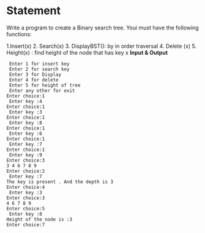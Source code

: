 # Statement
Write a program to create a Binary search tree. Youi must have the following functions:

1.Insert(x)
2. Search(x)
3. DisplayBST(): by in order traversal
4. Delete (x)
5. Height(x) : find height of the node that has key x
**Input & Output**
```
 Enter 1 for insert key
 Enter 2 for search key
 Enter 3 for Display
 Enter 4 for delete
 Enter 5 for height of tree
 Enter any other for exit
Enter choice:1
 Enter key :4
Enter choice:1
 Enter key :3
Enter choice:1
 Enter key :8
Enter choice:1
 Enter key :6
Enter choice:1
 Enter key :7
Enter choice:1
 Enter key :9
Enter choice:3
3 4 6 7 8 9 
Enter choice:2
 Enter key :7
The key is present . And the depth is 3
Enter choice:4
 Enter key :3
Enter choice:3
4 6 7 8 9 
Enter choice:5
 Enter key :8
Height of the node is :3
Enter choice:7
```
